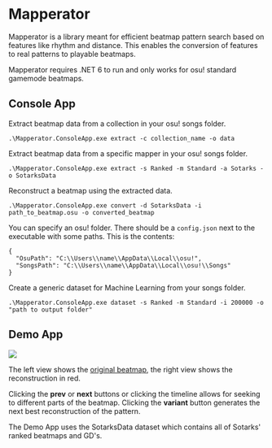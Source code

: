 # Mapperator

Mapperator is a library meant for efficient beatmap pattern search based on features like rhythm and distance.
This enables the conversion of features to real patterns to playable beatmaps.

Mapperator requires .NET 6 to run and only works for osu! standard gamemode beatmaps.

## Console App

Extract beatmap data from a collection in your osu! songs folder.
```
.\Mapperator.ConsoleApp.exe extract -c collection_name -o data
```

Extract beatmap data from a specific mapper in your osu! songs folder.
```
.\Mapperator.ConsoleApp.exe extract -s Ranked -m Standard -a Sotarks -o SotarksData
```

Reconstruct a beatmap using the extracted data.
```
.\Mapperator.ConsoleApp.exe convert -d SotarksData -i path_to_beatmap.osu -o converted_beatmap
```

You can specify an osu! folder. There should be a `config.json` next to the executable with some paths. This is the contents:
```
{
  "OsuPath": "C:\\Users\\name\\AppData\\Local\\osu!",
  "SongsPath": "C:\\Users\\name\\AppData\\Local\\osu!\\Songs"
}
```

Create a generic dataset for Machine Learning from your songs folder.

```
.\Mapperator.ConsoleApp.exe dataset -s Ranked -m Standard -i 200000 -o "path to output folder"
```

## Demo App

![](https://i.imgur.com/iU5TE28.png)

The left view shows the [original beatmap](https://osu.ppy.sh/beatmapsets/989342#osu/2069602), the right view shows the reconstruction in red. 

Clicking the **prev** or **next** buttons or clicking the timeline allows for seeking to different parts of the beatmap. Clicking the **variant** button generates the next best reconstruction of the pattern.

The Demo App uses the SotarksData dataset which contains all of Sotarks' ranked beatmaps and GD's.

